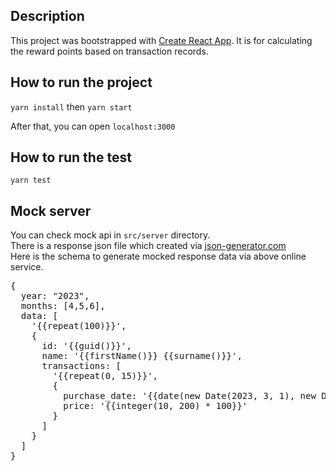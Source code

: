 ## Description

This project was bootstrapped with [Create React App](https://github.com/facebook/create-react-app).
It is for calculating the reward points based on transaction records.

## How to run the project

`yarn install` then `yarn start`

After that, you can open `localhost:3000`

## How to run the test

`yarn test`

## Mock server

You can check mock api in `src/server` directory. \
There is a response json file which created via [json-generator.com](https://json-generator.com) \
Here is the schema to generate mocked response data via above online service.

<pre>
{
  year: "2023",
  months: [4,5,6],
  data: [
    '{{repeat(100)}}',
    {
      id: '{{guid()}}',
      name: '{{firstName()}} {{surname()}}',
      transactions: [
        '{{repeat(0, 15)}}',
        {
          purchase_date: '{{date(new Date(2023, 3, 1), new Date(2023, 5, 30), "YYYY-MM-ddThh:mm:ss")}}',
          price: '{{integer(10, 200) * 100}}'
        }
      ]
    }
  ]
}
</pre>